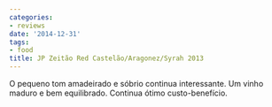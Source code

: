 ```yaml
---
categories:
- reviews
date: '2014-12-31'
tags:
- food
title: JP Zeitão Red Castelão/Aragonez/Syrah 2013
---
```


O pequeno tom amadeirado e sóbrio continua interessante. Um vinho maduro e bem equilibrado. Continua ótimo custo-benefício.